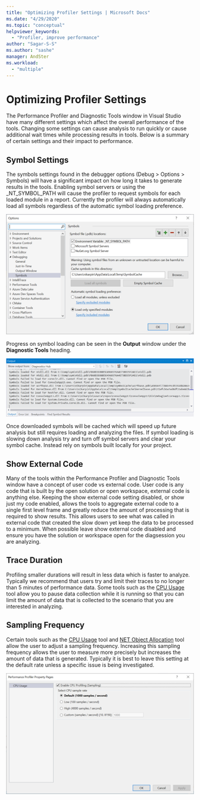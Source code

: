 ```yaml
---
title: "Optimizing Profiler Settings | Microsoft Docs"
ms.date: "4/29/2020"
ms.topic: "conceptual"
helpviewer_keywords:
  - "Profiler, improve performance"
author: "Sagar-S-S"
ms.author: "sashe"
manager: AndSter
ms.workload:
  - "multiple"
---
```


# Optimizing Profiler Settings

The Performance Profiler and Diagnostic Tools window in Visual Studio have many different settings which affect the overall performance of the tools. Changing some settings can cause analysis to run quickly or cause additional wait times while processing results in tools. Below is a summary of certain settings and their impact to performance.

## Symbol Settings

The symbols settings found in the debugger options (Debug > Options > Symbols) will have a significant impact on how long it takes to generate results in the tools. Enabling symbol servers or using the _NT_SYMBOL_PATH will cause the profiler to request symbols for each loaded module in a report. Currently the profiler will always automatically load all symbols regardless of the automatic symbol loading preference.

![Symbol loading page](../profiling/media/symbolloading.png "Symbol Loading")

Progress on symbol loading can be seen in the **Output** window under the **Diagnostic Tools** heading.

![Symbol loading progress](../profiling/media/symbolloadingprogress.png "Symbol Loading Progress")

Once downloaded symbols will be cached which will speed up future analysis but still requires loading and analyzing the files. If symbol loading is slowing down analysis try and turn off symbol servers and clear your symbol cache. Instead rely on symbols built locally for your project.

## Show External Code

Many of the tools within the Performance Profiler and Diagnostic Tools window have a concept of user code vs external code. User code is any code that is built by the open solution or open workspace, external code is anything else. Keeping the show external code setting disabled, or show just my code enabled, allows the tools to aggregate external code to a single first level frame and greatly reduce the amount of processing that is required to show results. This allows users to see what was called in external code that created the slow down yet keep the data to be processed to a minimum. When possible leave show external code disabled and ensure you have the solution or workspace open for the diagsession you are analyzing.

## Trace Duration

Profiling smaller durations will result in less data which is faster to analyze. Typically we recommend that users try and limit their traces to no longer than 5 minutes of performance data. Some tools such as the [CPU Usage](../profiling/cpu-usage.md) tool allow you to pause data collection while it is running so that you can limit the amount of data that is collected to the scenario that you are interested in analyzing.

## Sampling Frequency

Certain tools such as the [CPU Usage](../profiling/cpu-usage.md) tool and [NET Object Allocation](../profiling/dotnet-alloc-tool.md) tool allow the user to adjust a sampling frequency. Increasing this sampling frequency allows the user to measure more precisely but increases the amount of data that is generated. Typically it is best to leave this setting at the default rate unless a specific issue is being investigated.

![Diag Hub Properties Page](../profiling/media/diaghubpropertiespage.png "Diag Hub Properties Page")
